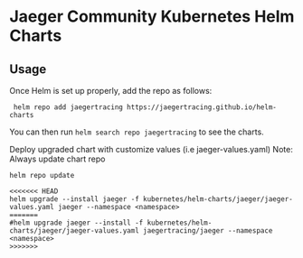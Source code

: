 # Jaeger Community Kubernetes Helm Charts

## Usage

Once Helm is set up properly, add the repo as follows:

```console
 helm repo add jaegertracing https://jaegertracing.github.io/helm-charts
```

You can then run `helm search repo jaegertracing` to see the charts.

Deploy upgraded chart with customize values (i.e jaeger-values.yaml)
Note: Always update chart repo

```console
helm repo update
 
<<<<<<< HEAD
helm upgrade --install jaeger -f kubernetes/helm-charts/jaeger/jaeger-values.yaml jaeger --namespace <namespace>
=======
#helm upgrade jaeger --install -f kubernetes/helm-charts/jaeger/jaeger-values.yaml jaegertracing/jaeger --namespace <namespace>
>>>>>>> 
```

